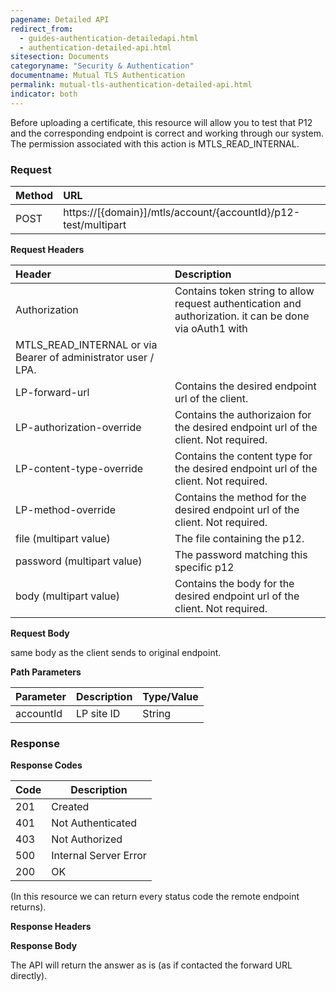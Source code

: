 ```yaml
---
pagename: Detailed API
redirect_from:
  - guides-authentication-detailedapi.html
  - authentication-detailed-api.html
sitesection: Documents
categoryname: "Security & Authentication"
documentname: Mutual TLS Authentication
permalink: mutual-tls-authentication-detailed-api.html
indicator: both
---
```


Before uploading a certificate, this resource will allow you to test that P12 and the corresponding endpoint is correct and working through our system.
The permission associated with this action is MTLS_READ_INTERNAL.


### Request

 |Method|      URL|  
 |:--------  |:---  |
 |POST|  https://[{domain}]/mtls/account/{accountId}/p12-test/multipart  |
 

**Request Headers**

 |Header         |Description  |
 |:------|        :--------  |
 |Authorization|    Contains token string to allow request authentication and authorization. it can be done via oAuth1 with     
  MTLS_READ_INTERNAL or via Bearer of administrator user / LPA. |
 |LP-forward-url|   Contains the desired endpoint url of the client.  |
 |LP-authorization-override|  Contains the authorizaion for the desired endpoint url of the client. Not required. |
 |LP-content-type-override|  Contains the content type for the desired endpoint url of the client. Not required. |
 |LP-method-override|  Contains the method for the desired endpoint url of the client. Not required. |
 |file (multipart value)| The file containing the p12.  |
 |password (multipart value)| The password matching this specific p12  |
 |body (multipart value)|  Contains the body for the desired endpoint url of the client. Not required. |


**Request Body**

same body as the client sends to original endpoint.

**Path Parameters**

 |Parameter|  Description|  Type/Value |
 |:------    |:--------    |:--------|
 |accountId|  LP site ID|   String |

### Response

**Response Codes** 

| Code | Description           |
|------|-----------------------|
| 201  | Created               |
| 401  | Not Authenticated     |
| 403  | Not Authorized        |
| 500  | Internal Server Error |
| 200  | OK |

(In this resource we can return every status code the remote endpoint returns).

**Response Headers**

**Response Body**

The API will return the answer as is (as if contacted the forward URL directly).
